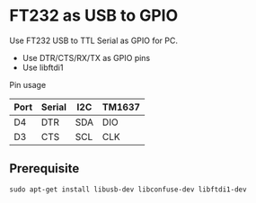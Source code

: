 # FT232 as USB to GPIO

Use FT232 USB to TTL Serial as GPIO for PC.
- Use DTR/CTS/RX/TX as GPIO pins
- Use libftdi1

Pin usage

Port | Serial | I2C | TM1637
--- | --- | --- | ---
D4 | DTR | SDA | DIO
D3 | CTS | SCL | CLK

## Prerequisite

```
sudo apt-get install libusb-dev libconfuse-dev libftdi1-dev
```
